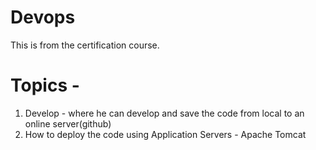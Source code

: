 # Devops
This is from the certification course.
# Topics -
1. Develop - where he can develop and save the code from local to an online server(github)
2. How to deploy the code using Application Servers - Apache Tomcat
